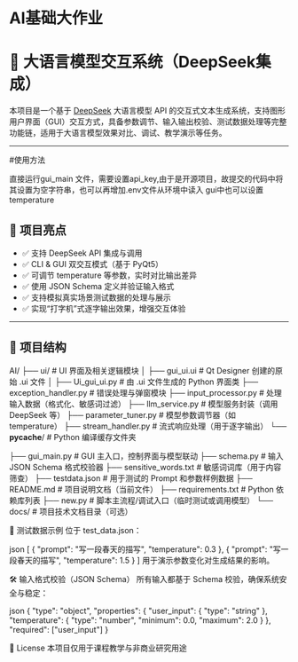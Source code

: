 # AI基础大作业

# 🤖 大语言模型交互系统（DeepSeek集成）

本项目是一个基于 [DeepSeek](https://deepseek.com/) 大语言模型 API 的交互式文本生成系统，支持图形用户界面（GUI）交互方式，具备参数调节、输入输出校验、测试数据处理等完整功能链，适用于大语言模型效果对比、调试、教学演示等任务。

---
#使用方法

直接运行gui_main 文件，需要设置api_key,由于是开源项目，故提交的代码中将其设置为空字符串，也可以再增加.env文件从环境中读入
gui中也可以设置temperature

## 📌 项目亮点

- ✅ 支持 DeepSeek API 集成与调用
- ✅ CLI & GUI 双交互模式（基于 PyQt5）
- ✅ 可调节 temperature 等参数，实时对比输出差异
- ✅ 使用 JSON Schema 定义并验证输入格式
- ✅ 支持模拟真实场景测试数据的处理与展示
- ✅ 实现“打字机”式逐字输出效果，增强交互体验

---

## 📁 项目结构

AI/
├── ui/                            # UI 界面及相关逻辑模块
│   ├── gui_ui.ui                  # Qt Designer 创建的原始 .ui 文件
│   ├── Ui_gui_ui.py               # 由 .ui 文件生成的 Python 界面类
├── exception_handler.py       # 错误处理与弹窗模块
├── input_processor.py         # 处理输入数据（格式化、敏感词过滤）
├── llm_service.py             # 模型服务封装（调用 DeepSeek 等）
├── parameter_tuner.py         # 模型参数调节器（如 temperature）
├── stream_handler.py          # 流式响应处理（用于逐字输出）
└── __pycache__/               # Python 编译缓存文件夹

├── gui_main.py                # GUI 主入口，控制界面与模型联动
├── schema.py                      # 输入 JSON Schema 格式校验器
├── sensitive_words.txt            # 敏感词词库（用于内容筛查）
├── testdata.json                  # 用于测试的 Prompt 和参数样例数据
├── README.md                      # 项目说明文档（当前文件）
├── requirements.txt               # Python 依赖库列表
├── new.py                         # 脚本主流程/调试入口（临时测试或调用模型）
└── docs/                          # 项目技术文档目录（可选）


🧪 测试数据示例
位于 test_data.json：

json
[
  {
    "prompt": "写一段春天的描写",
    "temperature": 0.3
  },
  {
    "prompt": "写一段春天的描写",
    "temperature": 1.5
  }
]
用于演示参数变化对生成结果的影响。

🛠 输入格式校验（JSON Schema）
所有输入都基于 Schema 校验，确保系统安全与稳定：

json
{
  "type": "object",
  "properties": {
    "user_input": { "type": "string" },
    "temperature": { "type": "number", "minimum": 0.0, "maximum": 2.0 }
  },
  "required": ["user_input"]
}

📜 License
本项目仅用于课程教学与非商业研究用途